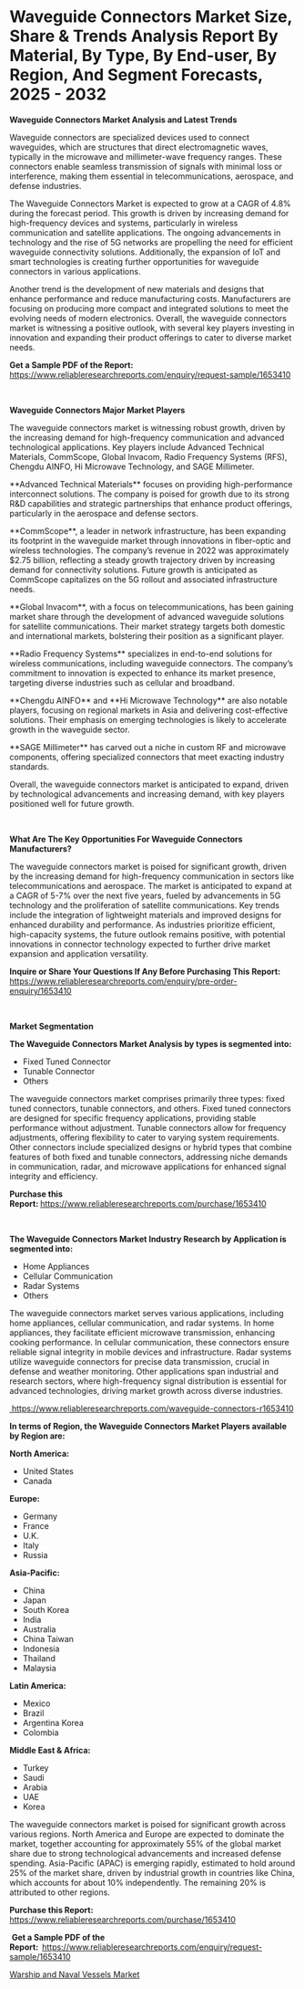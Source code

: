 <p><h1>Waveguide Connectors Market Size, Share & Trends Analysis Report By Material, By Type, By End-user, By Region, And Segment Forecasts, 2025 - 2032</h1></p><p><strong>Waveguide Connectors Market Analysis and Latest Trends</strong></p>
<p><p>Waveguide connectors are specialized devices used to connect waveguides, which are structures that direct electromagnetic waves, typically in the microwave and millimeter-wave frequency ranges. These connectors enable seamless transmission of signals with minimal loss or interference, making them essential in telecommunications, aerospace, and defense industries.</p><p>The Waveguide Connectors Market is expected to grow at a CAGR of 4.8% during the forecast period. This growth is driven by increasing demand for high-frequency devices and systems, particularly in wireless communication and satellite applications. The ongoing advancements in technology and the rise of 5G networks are propelling the need for efficient waveguide connectivity solutions. Additionally, the expansion of IoT and smart technologies is creating further opportunities for waveguide connectors in various applications.</p><p>Another trend is the development of new materials and designs that enhance performance and reduce manufacturing costs. Manufacturers are focusing on producing more compact and integrated solutions to meet the evolving needs of modern electronics. Overall, the waveguide connectors market is witnessing a positive outlook, with several key players investing in innovation and expanding their product offerings to cater to diverse market needs.</p></p>
<p><strong>Get a Sample PDF of the Report:&nbsp;</strong> <a href="https://www.reliableresearchreports.com/enquiry/request-sample/1653410?utm_campaign=3059&utm_medium=2&utm_source=Github&utm_content=ia&utm_term=05032025&utm_id=waveguide-connectors">https://www.reliableresearchreports.com/enquiry/request-sample/1653410</a></p>
<p>&nbsp;</p>
<p><strong>Waveguide Connectors Major Market Players</strong></p>
<p><p>The waveguide connectors market is witnessing robust growth, driven by the increasing demand for high-frequency communication and advanced technological applications. Key players include Advanced Technical Materials, CommScope, Global Invacom, Radio Frequency Systems (RFS), Chengdu AINFO, Hi Microwave Technology, and SAGE Millimeter.</p><p>**Advanced Technical Materials** focuses on providing high-performance interconnect solutions. The company is poised for growth due to its strong R&D capabilities and strategic partnerships that enhance product offerings, particularly in the aerospace and defense sectors.</p><p>**CommScope**, a leader in network infrastructure, has been expanding its footprint in the waveguide market through innovations in fiber-optic and wireless technologies. The company’s revenue in 2022 was approximately $2.75 billion, reflecting a steady growth trajectory driven by increasing demand for connectivity solutions. Future growth is anticipated as CommScope capitalizes on the 5G rollout and associated infrastructure needs.</p><p>**Global Invacom**, with a focus on telecommunications, has been gaining market share through the development of advanced waveguide solutions for satellite communications. Their market strategy targets both domestic and international markets, bolstering their position as a significant player.</p><p>**Radio Frequency Systems** specializes in end-to-end solutions for wireless communications, including waveguide connectors. The company’s commitment to innovation is expected to enhance its market presence, targeting diverse industries such as cellular and broadband.</p><p>**Chengdu AINFO** and **Hi Microwave Technology** are also notable players, focusing on regional markets in Asia and delivering cost-effective solutions. Their emphasis on emerging technologies is likely to accelerate growth in the waveguide sector.</p><p>**SAGE Millimeter** has carved out a niche in custom RF and microwave components, offering specialized connectors that meet exacting industry standards. </p><p>Overall, the waveguide connectors market is anticipated to expand, driven by technological advancements and increasing demand, with key players positioned well for future growth.</p></p>
<p>&nbsp;</p>
<p><strong>What Are The Key Opportunities For Waveguide Connectors Manufacturers?</strong></p>
<p><p>The waveguide connectors market is poised for significant growth, driven by the increasing demand for high-frequency communication in sectors like telecommunications and aerospace. The market is anticipated to expand at a CAGR of 5-7% over the next five years, fueled by advancements in 5G technology and the proliferation of satellite communications. Key trends include the integration of lightweight materials and improved designs for enhanced durability and performance. As industries prioritize efficient, high-capacity systems, the future outlook remains positive, with potential innovations in connector technology expected to further drive market expansion and application versatility.</p></p>
<p><strong>Inquire or Share Your Questions If Any Before Purchasing This Report:</strong> <a href="https://www.reliableresearchreports.com/enquiry/pre-order-enquiry/1653410?utm_campaign=3059&utm_medium=2&utm_source=Github&utm_content=ia&utm_term=05032025&utm_id=waveguide-connectors">https://www.reliableresearchreports.com/enquiry/pre-order-enquiry/1653410</a></p>
<p>&nbsp;</p>
<p><strong>Market Segmentation</strong></p>
<p><strong>The Waveguide Connectors Market Analysis by types is segmented into:</strong></p>
<p><ul><li>Fixed Tuned Connector</li><li>Tunable Connector</li><li>Others</li></ul></p>
<p><p>The waveguide connectors market comprises primarily three types: fixed tuned connectors, tunable connectors, and others. Fixed tuned connectors are designed for specific frequency applications, providing stable performance without adjustment. Tunable connectors allow for frequency adjustments, offering flexibility to cater to varying system requirements. Other connectors include specialized designs or hybrid types that combine features of both fixed and tunable connectors, addressing niche demands in communication, radar, and microwave applications for enhanced signal integrity and efficiency.</p></p>
<p><strong>Purchase this Report:&nbsp;</strong><a href="https://www.reliableresearchreports.com/purchase/1653410?utm_campaign=3059&utm_medium=2&utm_source=Github&utm_content=ia&utm_term=05032025&utm_id=waveguide-connectors">https://www.reliableresearchreports.com/purchase/1653410</a></p>
<p>&nbsp;</p>
<p><strong>The Waveguide Connectors Market Industry Research by Application is segmented into:</strong></p>
<p><ul><li>Home Appliances</li><li>Cellular Communication</li><li>Radar Systems</li><li>Others</li></ul></p>
<p><p>The waveguide connectors market serves various applications, including home appliances, cellular communication, and radar systems. In home appliances, they facilitate efficient microwave transmission, enhancing cooking performance. In cellular communication, these connectors ensure reliable signal integrity in mobile devices and infrastructure. Radar systems utilize waveguide connectors for precise data transmission, crucial in defense and weather monitoring. Other applications span industrial and research sectors, where high-frequency signal distribution is essential for advanced technologies, driving market growth across diverse industries.</p></p>
<p><a href="https://www.reliableresearchreports.com/waveguide-connectors-r1653410?utm_campaign=3059&utm_medium=2&utm_source=Github&utm_content=ia&utm_term=05032025&utm_id=waveguide-connectors">&nbsp;https://www.reliableresearchreports.com/waveguide-connectors-r1653410</a></p>
<p><strong>In terms of Region, the Waveguide Connectors Market Players available by Region are:</strong></p>
<p>
    <p> <strong> North America: </strong>
        <ul>
            <li>United States</li>
            <li>Canada</li>
        </ul>
        </p> 
    <p> <strong> Europe: </strong>
        <ul>
            <li>Germany</li>
            <li>France</li>
            <li>U.K.</li>
            <li>Italy</li>
            <li>Russia</li>
        </ul>
        </p> 
    <p> <strong> Asia-Pacific: </strong>
        <ul>
            <li>China</li>
            <li>Japan</li>
            <li>South Korea</li>
            <li>India</li>
            <li>Australia</li>
            <li>China Taiwan</li>
            <li>Indonesia</li>
            <li>Thailand</li>
            <li>Malaysia</li>
        </ul>
        </p> 
    <p> <strong> Latin America: </strong>
        <ul>
            <li>Mexico</li>
            <li>Brazil</li>
            <li>Argentina Korea</li>
            <li>Colombia</li>
        </ul>
        </p> 
    <p> <strong> Middle East & Africa: </strong>
        <ul>
            <li>Turkey</li>
            <li>Saudi</li>
            <li>Arabia</li>
            <li>UAE</li>
            <li>Korea</li>
        </ul>
    </p>
    </p>
<p><p>The waveguide connectors market is poised for significant growth across various regions. North America and Europe are expected to dominate the market, together accounting for approximately 55% of the global market share due to strong technological advancements and increased defense spending. Asia-Pacific (APAC) is emerging rapidly, estimated to hold around 25% of the market share, driven by industrial growth in countries like China, which accounts for about 10% independently. The remaining 20% is attributed to other regions.</p></p>
<p><strong>Purchase this Report: </strong><a href="https://www.reliableresearchreports.com/purchase/1653410?utm_campaign=3059&utm_medium=2&utm_source=Github&utm_content=ia&utm_term=05032025&utm_id=waveguide-connectors">https://www.reliableresearchreports.com/purchase/1653410</a></p>
<p>&nbsp;<strong>Get a Sample PDF of the Report:&nbsp;&nbsp;</strong><a href="https://www.reliableresearchreports.com/enquiry/request-sample/1653410?utm_campaign=3059&utm_medium=2&utm_source=Github&utm_content=ia&utm_term=05032025&utm_id=waveguide-connectors">https://www.reliableresearchreports.com/enquiry/request-sample/1653410</a></p>
<p><strong></strong></p>
<p><p><a href="https://github.com/micbotam/Market-Research-Report-List-1/blob/main/warship-and-naval-vessels-market.md?utm_campaign=3059&utm_medium=2&utm_source=Github&utm_content=ia&utm_term=05032025&utm_id=waveguide-connectors">Warship and Naval Vessels Market</a></p></p>